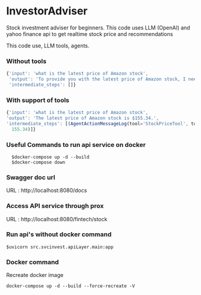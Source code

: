 # InvestorAdviser

Stock investment adviser for beginners. This code uses LLM (OpenAI) and yahoo finance api to get realtime stock price and recommendations

This code use, LLM tools, agents.

### Without tools

```javascript
{'input': 'what is the latest price of Amazon stock',
 'output': 'To provide you with the latest price of Amazon stock, I need to access real-time data. However, I can guide you on how to check the current stock price yourself.\n\nYou can check the latest price of Amazon stock by visiting a financial website or using a stock market app. Some popular options include:\n\n1. Google Finance: Go to the Google Finance website and search for "Amazon stock price."\n2. Yahoo Finance: Visit the Yahoo Finance website and search for "Amazon stock price."\n3. Bloomberg: Access the Bloomberg website or app and search for "AMZN" (Amazon\'s stock ticker symbol) to find the current price.\n\nPlease note that stock prices can fluctuate throughout the trading day, so the price you see may not be the most up-to-date.',
 'intermediate_steps': []}
 ```

 ### With support of tools

 ```javascript
 {'input': 'what is the latest price of Amazon stock',
 'output': 'The latest price of Amazon stock is $155.34.',
 'intermediate_steps': [(AgentActionMessageLog(tool='StockPriceTool', tool_input={'stock_ticker': 'AMZN'}, log="\nInvoking: `StockPriceTool` with `{'stock_ticker': 'AMZN'}`\n\n\n", message_log=[AIMessage(content='', additional_kwargs={'function_call': {'name': 'StockPriceTool', 'arguments': '{\n  "stock_ticker": "AMZN"\n}'}})]),
   155.34)]}
```

### Useful Commands to run api service on docker
```
  $docker-compose up -d --build
  $docker-compose down
```

### Swagger doc url
URL : http://localhost:8080/docs

### Access API service through prox
URL : http://localhost:8080/fintech/stock

### Run api's without docker command
```
$uvicorn src.svcinvest.apiLayer.main:app
```

### Docker command
Recreate docker image
``` 
docker-compose up -d --build --force-recreate -V
```